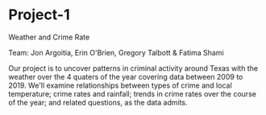 # Project-1

Weather and Crime Rate

Team: Jon Argoitia, Erin O'Brien, Gregory Talbott & Fatima Shami

Our project is to uncover patterns in criminal activity around Texas with the weather over the 4 quaters of the year covering data between 2009 to 2019. We'll examine relationships between types of crime and local temperature; crime rates and rainfall; trends in crime rates over the course of the year; and related questions, as the data admits.
